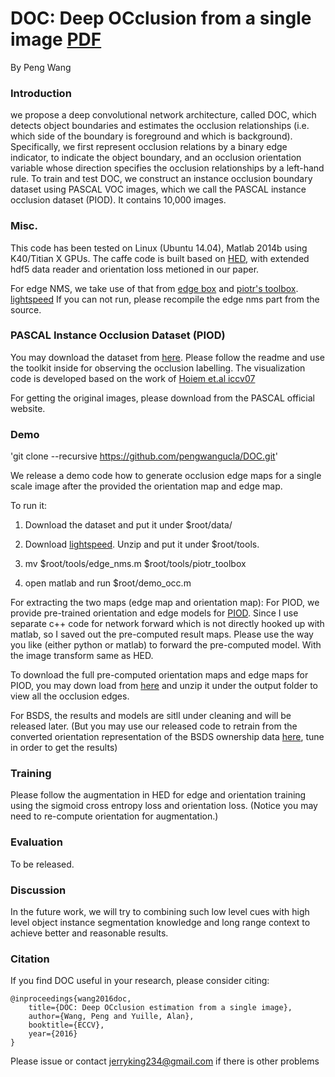 # DOC: Deep OCclusion from a single image [PDF](https://arxiv.org/abs/1511.06457)

By Peng Wang

### Introduction

we propose a deep convolutional network architecture, called DOC,  which detects object boundaries and estimates the occlusion relationships (i.e. which side of the boundary is foreground and which is background).
 Specifically, we first represent occlusion relations by a binary edge indicator, to indicate the object boundary, and an occlusion orientation variable whose direction specifies the occlusion relationships by a left-hand rule.
To train and test DOC, we construct an instance occlusion boundary dataset using PASCAL VOC images, which we call the PASCAL instance occlusion dataset (PIOD). It contains 10,000 images.

### Misc.

This code has been tested on Linux (Ubuntu 14.04), Matlab 2014b using K40/Titian X GPUs.
The caffe code is built based on [HED](https://github.com/s9xie/hed),  with extended hdf5 data reader and orientation loss metioned in our paper.

For edge NMS, we take use of that from [edge box](https://github.com/pdollar/edges) and [piotr's toolbox](https://github.com/pdollar/toolbox).
[lightspeed](http://research.microsoft.com/en-us/um/people/minka/software/lightspeed/) If you can not run, please recompile the edge nms part from the source.

### PASCAL Instance Occlusion Dataset (PIOD)

You may download the dataset from [here](https://drive.google.com/file/d/0B7DaWBKShuMBSkZ6Mm5RVmg5ck0/view?usp=sharing). Please follow the readme and use the toolkit inside for observing the occlusion labelling.
The visualization code is developed based on the work of [Hoiem et.al iccv07](http://dhoiem.cs.illinois.edu/)

For getting the original images, please download from the PASCAL official website.

### Demo
'git clone --recursive https://github.com/pengwangucla/DOC.git'

We release a demo code how to generate occlusion edge maps for a single scale image after the provided the orientation map and edge map.

To run it:

1. Download the dataset and put it under $root/data/

2. Download [lightspeed](http://research.microsoft.com/en-us/um/people/minka/software/lightspeed/). Unzip and put it under $root/tools.

3. mv $root/tools/edge_nms.m $root/tools/piotr_toolbox

4. open matlab and run $root/demo_occ.m

For extracting the two maps (edge map and orientation map):
For PIOD, we provide pre-trained orientation and edge models for [PIOD](https://drive.google.com/open?id=0B7DaWBKShuMBN0drTzRRMlpoTmc). Since I use separate c++ code for network forward which is not directly hooked up with matlab, so I saved out the pre-computed result maps. Please use the way you like (either python or matlab) to forward the pre-computed model. With the image transform same as HED.

To download the full pre-computed orientation maps and edge maps for PIOD, you may down load from [here](https://drive.google.com/file/d/0B7DaWBKShuMBdWV3NzVyd0pGZjA/view?usp=sharing) and unzip it under the output folder to view all the occlusion edges.

For BSDS, the results and models are sitll under cleaning and will be released later. (But you may use our released code to retrain from the converted orientation representation of the BSDS ownership data [here](https://drive.google.com/open?id=0B7DaWBKShuMBd3Z0Vmk3UkZxcUU), tune in order to get the results)

 
### Training

Please follow the augmentation in HED for edge and orientation training using the sigmoid cross entropy loss and orientation loss. (Notice you may need to re-compute orientation for augmentation.)


### Evaluation

To be released.

### Discussion

In the future work, we will try to combining such low level cues with high level object instance segmentation
knowledge and long range context to achieve better and reasonable results.

### Citation

If you find DOC useful in your research, please consider citing:

    @inproceedings{wang2016doc,
        title={DOC: Deep OCclusion estimation from a single image},
        author={Wang, Peng and Yuille, Alan},
        booktitle={ECCV},
        year={2016}
    }

Please issue or contact jerryking234@gmail.com if there is other problems


